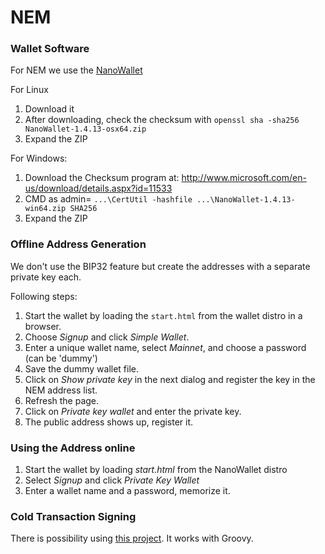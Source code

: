 # NEM

### Wallet Software

For NEM we use the [NanoWallet](https://github.com/NemProject/NanoWallet/releases)

For Linux
1. Download it
2. After downloading, check the checksum with `openssl sha -sha256 NanoWallet-1.4.13-osx64.zip`
3. Expand the ZIP

For Windows:
1.  Download the Checksum program at: http://www.microsoft.com/en-us/download/details.aspx?id=11533 
2.  CMD as admin= `...\CertUtil -hashfile ...\NanoWallet-1.4.13-win64.zip SHA256`
3.  Expand the ZIP



### Offline Address Generation

We don't use the BIP32 feature but create the addresses with a separate private key each.

Following steps:

1. Start the wallet by loading the `start.html` from the wallet distro in a browser.
2. Choose *Signup* and click *Simple Wallet*.
3. Enter a unique wallet name, select *Mainnet*, and choose a password (can be 'dummy')
4. Save the dummy wallet file.
5. Click on *Show private key* in the next dialog and register the key in the NEM address list.
6. Refresh the page.
7. Click on *Private key wallet* and enter the private key.
8. The public address shows up, register it.



### Using the Address online

1. Start the wallet by loading *start.html* from the NanoWallet distro
2. Select *Signup* and click *Private Key Wallet*
3. Enter a wallet name and a password, memorize it.



### Cold Transaction Signing

There is possibility using [this project](https://github.com/rb2nem/nem-offline-signer). It works with Groovy.








